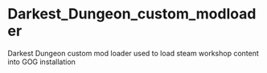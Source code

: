 # Darkest_Dungeon_custom_modloader
Darkest Dungeon custom mod loader used to load steam workshop content into GOG installation
